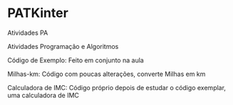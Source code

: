 # PATKinter
Atividades PA

Atividades Programação e Algoritmos

Código de Exemplo: Feito em conjunto na aula

Milhas-km: Código com poucas alterações, converte Milhas em km

Calculadora de IMC: Código próprio depois de estudar o código exemplar, uma calculadora de IMC